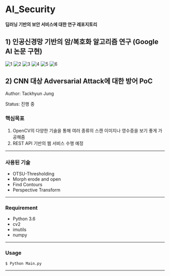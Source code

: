 # AI_Security
#### 딥러닝 기반의 보안 서비스에 대한 연구 레포지토리

## 1) 인공신경망 기반의 암/복호화 알고리즘 연구 (Google AI 논문 구현)

![1](https://user-images.githubusercontent.com/41291493/109268145-fe591d00-784d-11eb-9b49-c9e3760de553.png)
![2](https://user-images.githubusercontent.com/41291493/109268156-01eca400-784e-11eb-89c5-ce0b542ba7cd.png)
![3](https://user-images.githubusercontent.com/41291493/109268159-02853a80-784e-11eb-9383-81471edb51a3.png)
![4](https://user-images.githubusercontent.com/41291493/109268160-031dd100-784e-11eb-9cbb-96255ed07878.png)
![5](https://user-images.githubusercontent.com/41291493/109268161-03b66780-784e-11eb-996a-f233a7db4891.png)
![6](https://user-images.githubusercontent.com/41291493/109268164-044efe00-784e-11eb-8454-7dc0d4720a44.png)

## 2) CNN 대상 Adversarial Attack에 대한 방어 PoC


Author: Tackhyun Jung

Status: 진행 중

### 핵심목표
1) OpenCV의 다양한 기술을 통해 여러 종류의 스캔 이미지나 영수증을 보기 좋게 가공해줌
2) REST API 기반의 웹 서비스 수행 예정

---

### 사용된 기술
* OTSU-Thresholding
* Morph erode and open
* Find Contours
* Perspective Transform

---

### Requirement
* Python 3.6
* cv2
* imutils
* numpy

---

### Usage

```
$ Python Main.py
```

---


